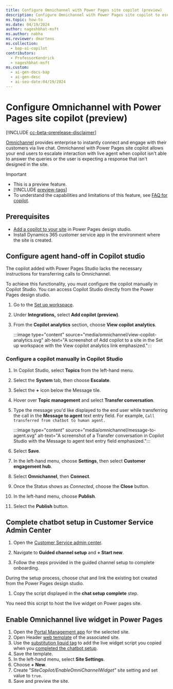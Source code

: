 ```yaml
---
title: Configure Omnichannel with Power Pages site copilot (preview)
description: Configure Omnichannel with Power Pages site copilot to escalate interactions with live agents.
ms.topic: how-to
ms.date: 04/19/2024
author: nageshbhat-msft
ms.author: nabha
ms.reviewer: dmartens
ms.collection:
  - bap-ai-copilot
contributors:
  - ProfessorKendrick
  - nageshbhat-msft
ms.custom:
  - ai-gen-docs-bap
  - ai-gen-desc
  - ai-seo-date:04/19/2024
---
```

# Configure Omnichannel with Power Pages site copilot (preview)

[!INCLUDE [cc-beta-prerelease-disclaimer](../includes/cc-beta-prerelease-disclaimer.md)]

[Omnichannel](/dynamics365/customer-service/implement/introduction-omnichannel) provides enterprise to instantly connect and engage with their customers via live chat. Omnichannel with Power Pages site copilot allows your end users to escalate interaction with live agent when copilot isn't able to answer the queries or the user is expecting a response that isn't designed in the site.

> [!IMPORTANT]
>
> - This is a preview feature.
> - [!INCLUDE [preview-tags](../includes/cc-preview-features-definition.md)]
> - To understand the capabilities and limitations of this feature, see [FAQ for copilot](../faqs-chatbot.md).

## Prerequisites

- [Add a copilot to your site](../getting-started/enable-chatbot.md#add-a-copilot) in Power Pages design studio.
- Install Dynamics 365 customer service app in the environment where the site is created.

## Configure agent hand-off in Copilot studio

The copilot added with Power Pages Studio lacks the necessary instructions for transferring calls to Omnichannel. 

To achieve this functionality, you must configure the copilot manually in Copilot Studio. You can access Copilot Studio directly from the Power Pages design studio.

1. Go to the [Set up workspace](setup-workspace.md).
1. Under **Integrations,** select **Add copilot (preview)**.
1. From the **Copilot analytics** section, choose **View copilot analytics**.

    :::image type="content" source="media/omnichannel/view-copilot-analytics.svg" alt-text="A screenshot of Add copilot to a site in the Set up workspace with the View copilot analytics link emphasized.":::

### Configure a copilot manually in Copilot Studio

1. In Copilot Studio, select **Topics** from the left-hand menu.
1. Select the **System** tab, then choose **Escalate**.
1. Select  the **+** icon below the Message tile.
1. Hover over **Topic management** and select **Transfer conversation**.
1. Type the message you'd like displayed to the end user while transferring the call in the **Message to agent** text entry field. For example, `Call transferred from chatbot to human agent.`

    :::image type="content" source="media/omnichannel/message-to-agent.svg" alt-text="A screenshot of a Transfer conversation in Copilot Studio with the Message to agent text entry field emphasized.":::

1. Select **Save**.
1. In the left-hand menu, choose **Settings**, then select **Customer engagement hub**.
1. Select **Omnichannel**, then **Connect**.
1. Once the Status shows as *Connected*, choose the **Close** button.
1. In the left-hand menu, choose **Publish**.
1. Select the **Publish** button.

## Complete chatbot setup in Customer Service Admin Center

1. Open the [Customer Service admin center](/dynamics365/customer-service/implement/cs-admin-center).

1. Navigate to **Guided channel setup** and **+ Start new**.

1. Follow the steps provided in the guided channel setup to complete onboarding.

During the setup process, choose chat and link the existing bot created from the Power Pages design studio.

1. Copy the script displayed in the **chat setup complete** step.

You need this script to host the live widget on Power pages site.

## Enable Omnichannel live widget in Power Pages

1. Open the [Portal Management app](portal-management-app.md) for the selected site.
1. Open Header [web template](web-templates.md) of the associated site.
1. Use the [substitution liquid tag](liquid/template-tags.md#substitution) to add the live widget script you copied when you [completed the chatbot setup](#complete-chatbot-setup-in-customer-service-admin-center).
1. Save the template.
1. In the left-hand menu, select **Site Settings**.
1. Choose **+ New**.
1. Create "*SiteCopilot/EnableOmniChannelWidget"* site setting and set value to `true`.
1. Save and preview the site.